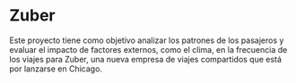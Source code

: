 # Zuber
Este proyecto tiene como objetivo analizar los patrones de los pasajeros y evaluar el impacto de factores externos, como el clima, en la frecuencia de los viajes para Zuber, una nueva empresa de viajes compartidos que está por lanzarse en Chicago.
